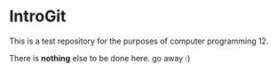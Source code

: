 # IntroGit
This is a test repository for the purposes of computer programming 12.

There is **nothing** else to be done here.
go
away 
:)
